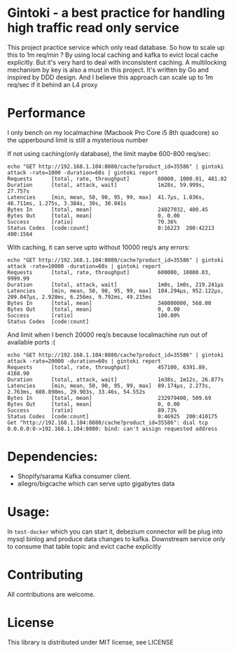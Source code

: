 # Gintoki - a best practice for handling high traffic read only service
This project practice service which only read database. So how to scale up this to 1m req/min ? 
By using local caching and kafka to evict local cache explicitly. But it's very hard to deal with inconsistent caching. A multilocking mechanism by key is also a must in this project. It's written by Go and inspired by DDD design.
And I believe this approach can scale up to 1m req/sec if it behind an L4 proxy  
# Performance
I only bench on my localmachine (Macbook Pro Core i5 8th quadcore) so the upperbound limit is still a mysterious number

If not using caching(only database), the limit maybe 600-800 req/sec:
```
echo "GET http://192.168.1.104:8080/cache?product_id=35586" | gintoki attack -rate=1000 -duration=60s | gintoki report
Requests      [total, rate, throughput]         60000, 1000.01, 481.02
Duration      [total, attack, wait]             1m28s, 59.999s, 27.757s
Latencies     [min, mean, 50, 90, 95, 99, max]  41.7µs, 1.036s, 46.711ms, 1.275s, 3.384s, 30s, 30.041s
Bytes In      [total, mean]                     24027032, 400.45
Bytes Out     [total, mean]                     0, 0.00
Success       [ratio]                           70.36%
Status Codes  [code:count]                      0:16223  200:42213  400:1564
```

With caching, it can serve upto without 10000 req/s any errors:
```
echo "GET http://192.168.1.104:8080/cache?product_id=35586" | gintoki attack -rate=10000 -duration=60s | gintoki report
Requests      [total, rate, throughput]         600000, 10000.03, 9999.99
Duration      [total, attack, wait]             1m0s, 1m0s, 219.241µs
Latencies     [min, mean, 50, 90, 95, 99, max]  104.294µs, 952.122µs, 209.047µs, 2.928ms, 6.256ms, 9.792ms, 49.215ms
Bytes In      [total, mean]                     340800000, 568.00
Bytes Out     [total, mean]                     0, 0.00
Success       [ratio]                           100.00%
Status Codes  [code:count]
```

And limit when I bench 20000 req/s because localmachine run out of available ports :(

```
echo "GET http://192.168.1.104:8080/cache?product_id=35586" | gintoki attack -rate=20000 -duration=60s | gintoki report
Requests      [total, rate, throughput]         457100, 6391.89, 4168.90
Duration      [total, attack, wait]             1m38s, 1m12s, 26.877s
Latencies     [min, mean, 50, 90, 95, 99, max]  89.174µs, 2.273s, 2.763ms, 608.898ms, 29.903s, 33.46s, 54.552s
Bytes In      [total, mean]                     232979400, 509.69
Bytes Out     [total, mean]                     0, 0.00
Success       [ratio]                           89.73%
Status Codes  [code:count]                      0:46925  200:410175
Get "http://192.168.1.104:8080/cache?product_id=35586": dial tcp 0.0.0.0:0->192.168.1.104:8080: bind: can't assign requested address
```

# Dependencies:
- Shopify/sarama Kafka consumer client.
- allegro/bigcache which can serve upto gigabytes data

# Usage:

In `test-docker` which you can start it, debezium connector will be plug into mysql binlog and produce data changes to kafka.
Downstream service only to consume that table topic and evict cache explicitly

# Contributing
All contributions are welcome.

# License
This library is distributed under MIT license, see LICENSE